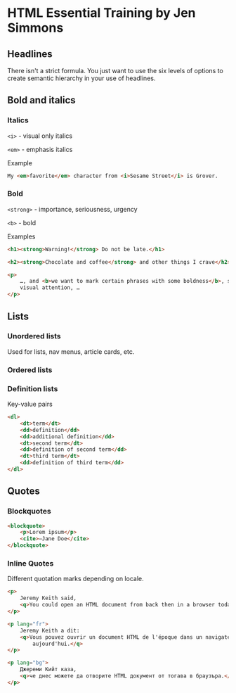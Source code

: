 # HTML Essential Training by Jen Simmons

## Headlines

There isn't a strict formula. You just want to use the six levels of options to create semantic hierarchy in your use of headlines.

## Bold and italics

### Italics

`<i>` - visual only italics

`<em>` - emphasis italics

Example

```html
My <em>favorite</em> character from <i>Sesame Street</i> is Grover.
```

### Bold

`<strong>` - importance, seriousness, urgency

`<b>` - bold

Examples

```html
<h1><strong>Warning!</strong> Do not be late.</h1>
```

```html
<h2><strong>Chocolate and coffee</strong> and other things I crave</h2>
```

```html
<p>
	…, and <b>we want to mark certain phrases with some boldness</b>, some
	visual attention, …
</p>
```

## Lists

### Unordered lists

Used for lists, nav menus, article cards, etc.

### Ordered lists

### Definition lists

Key-value pairs

```html
<dl>
	<dt>term</dt>
	<dd>definition</dd>
	<dd>additional definition</dd>
	<dt>second term</dt>
	<dd>definition of second term</dd>
	<dt>third term</dt>
	<dd>definition of third term</dd>
</dl>
```

## Quotes

### Blockquotes

```html
<blockquote>
	<p>Lorem ipsum</p>
	<cite>—Jane Doe</cite>
</blockquote>
```

### Inline Quotes

Different quotation marks depending on locale.

```html
<p>
	Jeremy Keith said,
	<q>You could open an HTML document from back then in a browser today.</q>
</p>
```

```html
<p lang="fr">
	Jeremy Keith a dit:
	<q>Vous pouvez ouvrir un document HTML de l'époque dans un navigateur
		aujourd'hui.</q>
</p>
```

```html
<p lang="bg">
	Джереми Кийт каза,
	<q>че днес можете да отворите HTML документ от тогава в браузъра.</q>
</p>
```
